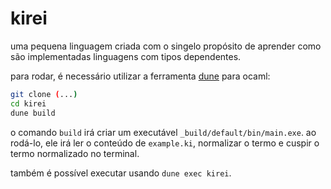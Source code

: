 # kirei

uma pequena linguagem criada com o singelo propósito de aprender como são implementadas linguagens com tipos dependentes.


para rodar, é necessário utilizar a ferramenta [dune](https://github.com/ocaml/dune) para ocaml:
```bash
git clone (...)
cd kirei
dune build
```
o comando `build` irá criar um executável `_build/default/bin/main.exe`. ao rodá-lo, ele irá ler o conteúdo de `example.ki`, normalizar o termo e cuspir o termo normalizado no terminal.

também é possível executar usando `dune exec kirei`.



